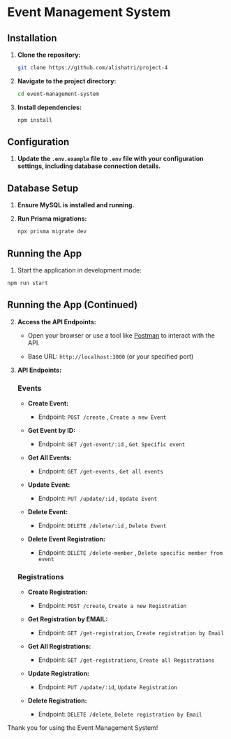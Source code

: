 # Event Management System

## Installation

1. **Clone the repository:**

   ```bash
   git clone https://github.com/alishatri/project-4
   ```

2. **Navigate to the project directory:**

   ```bash
   cd event-management-system
   ```

3. **Install dependencies:**

   ```bash
   npm install
   ```

## Configuration

1. **Update the `.env.example` file to `.env` file with your configuration settings, including database connection details.**

## Database Setup

1. **Ensure MySQL is installed and running.**

2. **Run Prisma migrations:**

   ```bash
   npx prisma migrate dev
   ```

## Running the App

1. Start the application in development mode:

```bash
npm run start
```

## Running the App (Continued)

2. **Access the API Endpoints:**

   - Open your browser or use a tool like [Postman](https://www.postman.com/) to interact with the API.

   - Base URL: `http://localhost:3000` (or your specified port)

3. **API Endpoints:**

   ### Events

   - **Create Event:**

     - Endpoint: `POST /create` , `Create a new Event`

   - **Get Event by ID:**

     - Endpoint: `GET /get-event/:id` , `Get Specific event`

   - **Get All Events:**

     - Endpoint: `GET /get-events` , `Get all events`

   - **Update Event:**

     - Endpoint: `PUT /update/:id` , `Update Event`

   - **Delete Event:**

     - Endpoint: `DELETE /delete/:id` , `Delete Event`

   - **Delete Event Registration:**
     - Endpoint: `DELETE /delete-member` , `Delete specific member from event`

   ### Registrations

   - **Create Registration:**

     - Endpoint: `POST /create`, `Create a new Registration`

   - **Get Registration by EMAIL:**

     - Endpoint: `GET /get-registration`, `Create registration by Email`

   - **Get All Registrations:**

     - Endpoint: `GET /get-registrations`, `Create all Registrations`

   - **Update Registration:**

     - Endpoint: `PUT /update/:id`, `Update Registration`

   - **Delete Registration:**
     - Endpoint: `DELETE /delete`, `Delete registration by Email`

Thank you for using the Event Management System!
